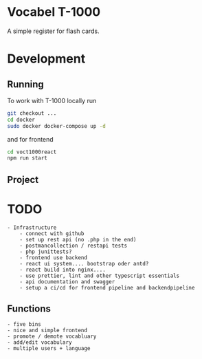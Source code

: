# Vocabel T-1000

A simple register for flash cards.

# Development

## Running

To work with T-1000 locally run

```bash
git checkout ...
cd docker
sudo docker docker-compose up -d
```
and for frontend
```bash
cd voct1000react
npm run start
```

## Project

# TODO
	- Infrastructure
		- connect with github
		- set up rest api (no .php in the end)
		- postmancollection / restapi tests
		- php junittests?
		- frontend use backend
		- react ui system.... bootstrap oder antd?
		- react build into nginx....
		- use prettier, lint and other typescript essentials
		- api documentation and swagger
		- setup a ci/cd for frontend pipeline and backendpipeline
		 

## Functions
	- five bins
	- nice and simple frontend
	- promote / demote vocabluary
	- add/edit vocabulary
	- multiple users + language
